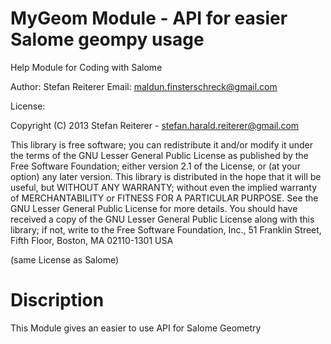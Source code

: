 MyGeom Module - API for easier Salome geompy usage
==================================================

Help Module for Coding with Salome 

Author: Stefan Reiterer
Email: maldun.finsterschreck@gmail.com

License:  

Copyright (C) 2013  Stefan Reiterer - stefan.harald.reiterer@gmail.com

This library is free software; you can redistribute it and/or
modify it under the terms of the GNU Lesser General Public
License as published by the Free Software Foundation; either
version 2.1 of the License, or (at your option) any later version.
This library is distributed in the hope that it will be useful,
but WITHOUT ANY WARRANTY; without even the implied warranty of
MERCHANTABILITY or FITNESS FOR A PARTICULAR PURPOSE.  See the GNU
Lesser General Public License for more details.
You should have received a copy of the GNU Lesser General Public
License along with this library; if not, write to the Free Software
Foundation, Inc., 51 Franklin Street, Fifth Floor, Boston, MA  02110-1301  USA

(same License as Salome)

Discription
============

This Module gives an easier to use API 
for Salome Geometry
